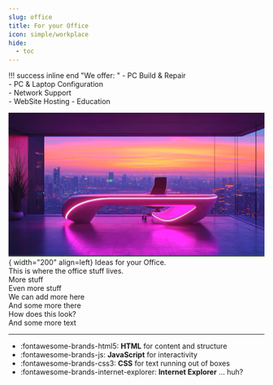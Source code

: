 ```yaml
---
slug: office
title: For your Office
icon: simple/workplace
hide:
  - toc
---
```

<style>
  .md-typeset h1,
  .md-content__button {
    display: none;
  }
</style>

!!! success inline end "We offer: "
    - PC Build & Repair  
    - PC & Laptop Configuration  
    - Network Support  
    - WebSite Hosting
    - Education  

![Image title](images/office.png){ width="200" align=left}
Ideas for your Office.  
This is where the office stuff lives.  
More stuff  
Even more stuff    
We can add more here  
And some more there  
How does this look?  
And some more text 

---
<div class="grid cards" markdown>

- :fontawesome-brands-html5: __HTML__ for content and structure
- :fontawesome-brands-js: __JavaScript__ for interactivity
- :fontawesome-brands-css3: __CSS__ for text running out of boxes
- :fontawesome-brands-internet-explorer: __Internet Explorer__ ... huh?

</div>